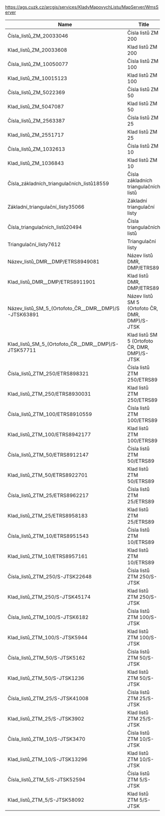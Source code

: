 https://ags.cuzk.cz/arcgis/services/KladyMapovychListu/MapServer/WmsServer

|Name|Title|Abstract|
|--|--|--|
|Čísla_listů_ZM_20033046|Čísla listů ZM 200||
|Klad_listů_ZM_20033608|Klad listů ZM 200||
|Čísla_listů_ZM_10050077|Čísla listů ZM 100||
|Klad_listů_ZM_10015123|Klad listů ZM 100||
|Čísla_listů_ZM_5022369|Čísla listů ZM 50||
|Klad_listů_ZM_5047087|Klad listů ZM 50||
|Čísla_listů_ZM_2563387|Čísla listů ZM 25||
|Klad_listů_ZM_2551717|Klad listů ZM 25||
|Čísla_listů_ZM_1032613|Čísla listů ZM 10||
|Klad_listů_ZM_1036843|Klad listů ZM 10||
|Čísla_základních_triangulačních_listů18559|Čísla základních triangulačních listů||
|Základní_triangulační_listy35066|Základní triangulační listy||
|Čísla_triangulačních_listů20494|Čísla triangulačních listů||
|Triangulační_listy7612|Triangulační listy||
|Název_listů_DMR__DMP/ETRS8949081|Název listů DMR, DMP/ETRS89||
|Klad_listů_DMR__DMP/ETRS8911901|Klad listů DMR, DMP/ETRS89||
|Název_listů_SM_5_(Ortofoto_ČR__DMR__DMP)/S-JTSK63891|Název listů SM 5 (Ortofoto ČR, DMR, DMP)/S-JTSK||
|Klad_listů_SM_5_(Ortofoto_ČR__DMR__DMP)/S-JTSK57711|Klad listů SM 5 (Ortofoto ČR, DMR, DMP)/S-JTSK||
|Čísla_listů_ZTM_250/ETRS898321|Čísla listů ZTM 250/ETRS89||
|Klad_listů_ZTM_250/ETRS8930031|Klad listů ZTM 250/ETRS89||
|Čísla_listů_ZTM_100/ETRS8910559|Čísla listů ZTM 100/ETRS89||
|Klad_listů_ZTM_100/ETRS8942177|Klad listů ZTM 100/ETRS89||
|Čísla_listů_ZTM_50/ETRS8912147|Čísla listů ZTM 50/ETRS89||
|Klad_listů_ZTM_50/ETRS8922701|Klad listů ZTM 50/ETRS89||
|Čísla_listů_ZTM_25/ETRS8962217|Čísla listů ZTM 25/ETRS89||
|Klad_listů_ZTM_25/ETRS8958183|Klad listů ZTM 25/ETRS89||
|Čísla_listů_ZTM_10/ETRS8951543|Čísla listů ZTM 10/ETRS89||
|Klad_listů_ZTM_10/ETRS8957161|Klad listů ZTM 10/ETRS89||
|Čísla_listů_ZTM_250/S-JTSK22648|Čísla listů ZTM 250/S-JTSK||
|Klad_listů_ZTM_250/S-JTSK45174|Klad listů ZTM 250/S-JTSK||
|Čísla_listů_ZTM_100/S-JTSK6182|Čísla listů ZTM 100/S-JTSK||
|Klad_listů_ZTM_100/S-JTSK5944|Klad listů ZTM 100/S-JTSK||
|Čísla_listů_ZTM_50/S-JTSK5162|Čísla listů ZTM 50/S-JTSK||
|Klad_listů_ZTM_50/S-JTSK1236|Klad listů ZTM 50/S-JTSK||
|Čísla_listů_ZTM_25/S-JTSK41008|Čísla listů ZTM 25/S-JTSK||
|Klad_listů_ZTM_25/S-JTSK3902|Klad listů ZTM 25/S-JTSK||
|Čísla_listů_ZTM_10/S-JTSK3470|Čísla listů ZTM 10/S-JTSK||
|Klad_listů_ZTM_10/S-JTSK13296|Klad listů ZTM 10/S-JTSK||
|Čísla_listů_ZTM_5/S-JTSK52594|Čísla listů ZTM 5/S-JTSK||
|Klad_listů_ZTM_5/S-JTSK58092|Klad listů ZTM 5/S-JTSK||

